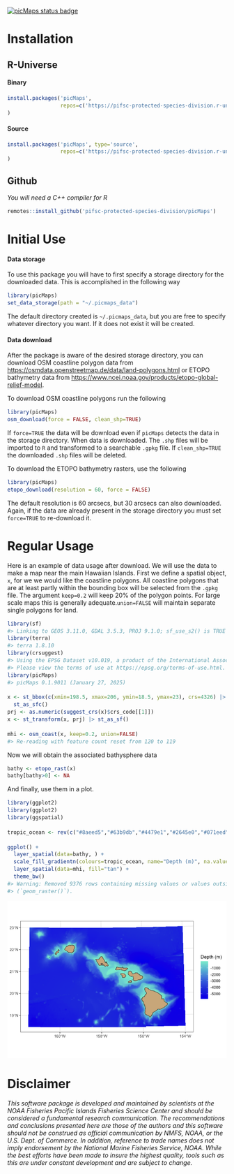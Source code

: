 <!-- README.md is generated from README.Rmd. Please edit that file -->

[![picMaps status
badge](https://pifsc-protected-species-division.r-universe.dev/badges/picMaps)](https://pifsc-protected-species-division.r-universe.dev/picMaps)

# Installation

## R-Universe

#### Binary

``` r
install.packages('picMaps', 
                 repos=c('https://pifsc-protected-species-division.r-universe.dev','https://cloud.r-project.org')
)
```

#### Source

``` r
install.packages('picMaps', type='source', 
                 repos=c('https://pifsc-protected-species-division.r-universe.dev','https://cloud.r-project.org')
)
```

## Github

*You will need a C++ compiler for R*

``` r
remotes::install_github('pifsc-protected-species-division/picMaps')
```

# Initial Use

#### Data storage

To use this package you will have to first specify a storage directory
for the downloaded data. This is accomplished in the following way

``` r
library(picMaps)
set_data_storage(path = "~/.picmaps_data")
```

The default directory created is `~/.picmaps_data`, but you are free to
specify whatever directory you want. If it does not exist it will be
created.

#### Data download

After the package is aware of the desired storage directory, you can
download OSM coastline polygon data from
<https://osmdata.openstreetmap.de/data/land-polygons.html> or ETOPO
bathymetry data from
<https://www.ncei.noaa.gov/products/etopo-global-relief-model>.

To download OSM coastline polygons run the following

``` r
library(picMaps)
osm_download(force = FALSE, clean_shp=TRUE)
```

If `force=TRUE` the data will be download even if `picMaps` detects the
data in the storage directory. When data is downloaded. The `.shp` files
will be imported to `R` and transformed to a searchable `.gpkg` file. If
`clean_shp=TRUE` the downloaded `.shp` files will be deleted.

To download the ETOPO bathymetry rasters, use the following

``` r
library(picMaps)
etopo_download(resolution = 60, force = FALSE)
```

The default resolution is 60 arcsecs, but 30 arcsecs can also
downloaded. Again, if the data are already present in the storage
directory you must set `force=TRUE` to re-download it.

# Regular Usage

Here is an example of data usage after download. We will use the data to
make a map near the main Hawaiian Islands. First we define a spatial
object, `x`, for we we would like the coastline polygons. All coastline
polygons that are at least partly within the bounding box will be
selected from the `.gpkg` file. The argument `keep=0.2` will keep 20% of
the polygon points. For large scale maps this is generally
adequate.`union=FALSE` will maintain separate single polygons for land.

``` r
library(sf)
#> Linking to GEOS 3.11.0, GDAL 3.5.3, PROJ 9.1.0; sf_use_s2() is TRUE
library(terra)
#> terra 1.8.10
library(crsuggest)
#> Using the EPSG Dataset v10.019, a product of the International Association of Oil & Gas Producers. 
#> Please view the terms of use at https://epsg.org/terms-of-use.html.
library(picMaps)
#> picMaps 0.1.9011 (January 27, 2025)

x <- st_bbox(c(xmin=198.5, xmax=206, ymin=18.5, ymax=23), crs=4326) |>
  st_as_sfc()
prj <- as.numeric(suggest_crs(x)$crs_code[[1]])
x <- st_transform(x, prj) |> st_as_sf()

mhi <- osm_coast(x, keep=0.2, union=FALSE)
#> Re-reading with feature count reset from 120 to 119
```

Now we will obtain the associated bathysphere data

``` r
bathy <- etopo_rast(x)
bathy[bathy>0] <- NA
```

And finally, use them in a plot.

``` r
library(ggplot2)
library(ggplot2)
library(ggspatial)

tropic_ocean <- rev(c("#8aeed5","#63b9db","#4479e1","#2645e0","#071eed"))
        
ggplot() +
  layer_spatial(data=bathy, ) +
  scale_fill_gradientn(colours=tropic_ocean, name="Depth (m)", na.value = NA) +
  layer_spatial(data=mhi, fill="tan") +
  theme_bw()
#> Warning: Removed 9376 rows containing missing values or values outside the scale range
#> (`geom_raster()`).
```

![](README-ex_map-1.png)

# Disclaimer

*This software package is developed and maintained by scientists at the
NOAA Fisheries Pacific Islands Fisheries Science Center and should be
considered a fundamental research communication. The recommendations and
conclusions presented here are those of the authors and this software
should not be construed as official communication by NMFS, NOAA, or the
U.S. Dept. of Commerce. In addition, reference to trade names does not
imply endorsement by the National Marine Fisheries Service, NOAA. While
the best efforts have been made to insure the highest quality, tools
such as this are under constant development and are subject to change.*
